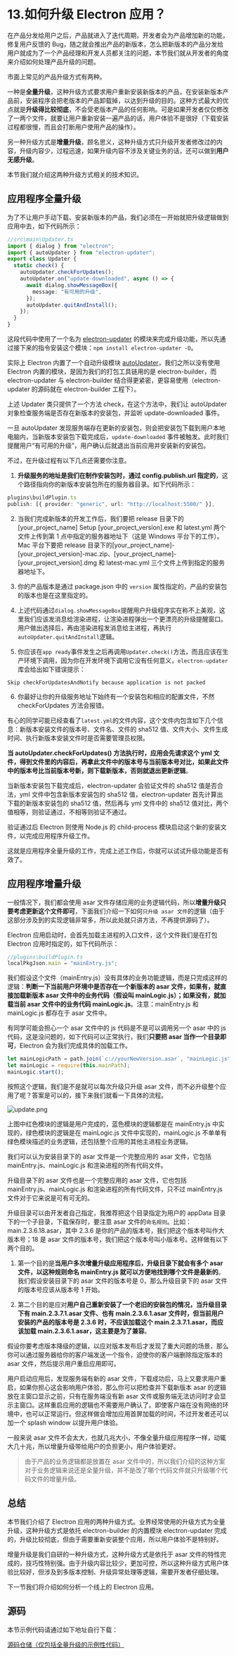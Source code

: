 # 13.如何升级 Electron 应用？

在产品分发给用户之后，产品就进入了迭代周期，开发者会为产品增加新的功能，修复用户反馈的 Bug，随之就会推出产品的新版本，怎么把新版本的产品分发给用户就成为了一个产品经理和开发人员都关注的问题，本节我们就从开发者的角度来介绍如何处理产品升级的问题。

市面上常见的产品升级方式有两种。

一种是**全量升级**，这种升级方式要求用户重新安装新版本的产品，在安装新版本产品前，安装程序会把老版本的产品卸载掉，以达到升级的目的。这种方式最大的优点就是**升级得比较彻底**，不会受老版本产品的任何影响。可是如果开发者仅仅修改了一两个文件，就要让用户重新安装一遍产品的话，用户体验不是很好（下载安装过程都很慢，而且会打断用户使用产品的操作）。

另一种升级方式是**增量升级**，顾名思义，这种升级方式只升级开发者修改过的内容，升级内容少，过程迅速，如果升级内容不涉及关键业务的话，还可以做到**用户无感升级**。

本节我们就介绍这两种升级方式相关的技术知识。

## 应用程序全量升级

为了不让用户手动下载、安装新版本的产品，我们必须在一开始就把升级逻辑做到应用中去，如下代码所示：

```ts
//src\main\Updater.ts
import { dialog } from "electron";
import { autoUpdater } from "electron-updater";
export class Updater {
  static check() {
    autoUpdater.checkForUpdates();
    autoUpdater.on("update-downloaded", async () => {
      await dialog.showMessageBox({
        message: "有可用的升级",
      });
      autoUpdater.quitAndInstall();
    });
  }
}
```

这段代码中使用了一个名为 [electron-updater](https://www.npmjs.com/package/electron-updater) 的模块来完成升级功能，所以先通过接下来的指令安装这个模块：`npm install electron-updater -D`。

实际上 Electron 内置了一个自动升级模块 [autoUpdater](https://www.electronjs.org/zh/docs/latest/api/auto-updater)，我们之所以没有使用 Electron 内置的模块，是因为我们的打包工具链用的是 electron-builder，而 electron-updater 与 electron-builder 结合得更紧密，更容易使用（electron-updater 的源码就在 electron-builder 工程下）。

上述 Updater 类只提供了一个方法 check，在这个方法中，我们让 autoUpdater 对象检查服务端是否存在新版本的安装包，并监听 update-downloaded 事件。

一旦 autoUpdater 发现服务端存在更新的安装包，则会把安装包下载到用户本地电脑内，当新版本安装包下载完成后，`update-downloaded` 事件被触发。此时我们提醒用户“有可用的升级”，用户确认后就退出当前应用并安装新的安装包。

不过，在升级过程有以下几点还需要你注意。

1. **升级服务的地址是我们在制作安装包时，通过 config.publish.url 指定的**，这个路径指向你的新版本安装包所在的服务器目录。如下代码所示：

```ts
plugins\buildPlugin.ts
publish: [{ provider: "generic", url: "http://localhost:5500/" }],
```

2. 当我们完成新版本的开发工作后，我们要把 release 目录下的[your_project_name] Setup [your_project_version].exe 和 latest.yml 两个文件上传到第 1 点中指定的服务器地址下（这是 Windows 平台下的工作）。Mac 平台下要把 release 目录下的[your_project_name]-[your_project_version]-mac.zip、[your_project_name]-[your_project_version].dmg 和 latest-mac.yml 三个文件上传到指定的服务器地址下。

3. 你的产品版本是通过 package.json 中的 `version` 属性指定的，产品的安装包的版本也是在这里指定的。

4. 上述代码通过`dialog.showMessageBox`提醒用户升级程序实在称不上美观，这里我们应该发消息给渲染进程，让渲染进程弹出一个更漂亮的升级提醒窗口。用户做出选择后，再由渲染进程发消息给主进程，再执行`autoUpdater.quitAndInstall`逻辑。

5. 你应该在`app ready`事件发生之后再调用`Updater.check()`方法，而且应该在生产环境下调用，因为你在开发环境下调用它没有任何意义，`electron-updater`库会给出如下错误提示：

```
Skip checkForUpdatesAndNotify because application is not packed
```

6. 你最好让你的升级服务地址下始终有一个安装包和相应的配置文件，不然 checkForUpdates 方法会报错。

有心的同学可能已经查看了`latest.yml`的文件内容，这个文件内包含如下几个信息：新版本安装文件的版本号、文件名、文件的 sha512 值、文件大小、文件生成时间、执行新版本安装文件时是否需要管理员权限。

**当 autoUpdater.checkForUpdates() 方法执行时，应用会先请求这个 yml 文件，得到文件里的内容后，再拿此文件中的版本号与当前版本号对比，如果此文件中的版本号比当前版本号新，则下载新版本，否则就退出更新逻辑**。

当新版本安装包下载完成后，electron-updater 会验证文件的 sha512 值是否合法，yml 文件中包含新版本安装包的 sha512 值，electron-updater 首先计算出下载的新版本安装包的 sha512 值，然后再与 yml 文件中的 sha512 值对比，两个值相等，则验证通过，不相等则验证不通过。

验证通过后 Electron 则使用 Node.js 的 child-process 模块启动这个新的安装文件，以完成应用程序升级工作。

这就是应用程序全量升级的工作，完成上述工作后，你就可以试试升级功能是否有效了。

## 应用程序增量升级

一般情况下，我们都会使用 asar 文件存储应用的业务逻辑代码，所以**增量升级只要考虑更新这个文件即可**，下面我们介绍一下如何`只升级 asar 文件`的逻辑（由于这部分涉及到的实现逻辑非常多，所以此处就只讲方法，不再提供源码了）。

Electron 应用启动时，会首先加载主进程的入口文件，这个文件我们是在打包 Electron 应用时指定的，如下代码所示：

```ts
//plugins\buildPlugin.ts
localPkgJson.main = "mainEntry.js";
```

我们假设这个文件（mainEntry.js）没有具体的业务功能逻辑，而是只完成这样的逻辑：**判断一下当前用户环境中是否存在一个新版本的 asar 文件，如果有，就直接加载新版本 asar 文件中的业务代码（假设叫 mainLogic.js）；如果没有，就加载当前 asar 文件中的业务代码 mainLogic.js**。注意：mainEntry.js 和 mainLogic.js 都存在于 asar 文件中。

有同学可能会担心一个 asar 文件中的 js 代码是不是可以调用另一个 asar 中的 js 代码，这是没问题的，如下代码可以正常执行，我们**只要把 asar 当作一个目录即可**，Electron 会为我们完成具体的加载工作。

```ts
let mainLogicPath = path.join(`c://yourNewVersion.asar`, "mainLogic.js");
let mainLogic = require(this.mainPath);
mainLogic.start();
```

按照这个逻辑，我们是不是就可以每次升级只升级 asar 文件，而不必升级整个应用了呢？答案是可以的，接下来我们就看一下具体的流程。


![update.png](./images/f973b5a20e9342539ac969d02147cd50~tplv-k3u1fbpfcp-watermark.image.png)

上图中红色模块的逻辑是用户完成的，蓝色模块的逻辑都是在 mainEntry.js 中实现的，绿色模块的逻辑是在 mainLogic.js 文件中实现的，mainLogic.js 不单单有绿色模块描述的业务逻辑，还包括整个应用的其他主进程业务逻辑。

我们可以认为安装目录下的 asar 文件是一个完整应用的 asar 文件，它包括 mainEntry.js、mainLogic.js 和渲染进程的所有代码文件。

升级目录下的 asar 文件也是一个完整应用的 asar 文件，它也包括 mainEntry.js、mainLogic.js 和渲染进程的所有代码文件，只不过 mainEntry.js 文件对于它来说是可有可无的。

升级目录可以由开发者自己指定，我推荐把这个目录指定为用户的 appData 目录下的一个子目录，下载保存时，要注意 asar 文件的`命名规则`。比如：main.2.3.6.18.asar，其中 2.3.6 是你的产品的版本号，我们把这个版本号叫作大版本号；18 是 asar 文件的版本号，我们把这个版本号叫小版本号。这样做有以下两个目的。

1. 第一个目的是**当用户多次增量升级应用程序后，升级目录下就会有多个 asar 文件，以这种规则命名 mainEntry.js 就可以方便地找到哪个文件是最新的**。我们假设安装目录下的 asar 文件的版本号是 0，那么升级目录下的 asar 文件的版本号应该从版本号 1 开始。

1. 第二个目的是应对**用户自己重新安装了一个老旧的安装包的情况，当升级目录下有 main.2.3.7.1.asar 文件、也有 main.2.3.6.1.asar 文件时，但当前用户安装的产品的版本号是 2.3.6 时，不应该加载这个 main.2.3.7.1.asar，而应该加载 main.2.3.6.1.asar，这主要是为了兼容**。

假设你要考虑版本降级的逻辑，以应对版本发布后才发现了重大问题的场景，那么你可以通过服务器给你的客户端发送一个指令，迫使你的客户端删除指定版本的 asar 文件，然后提示用户重启应用即可。

用户启动应用后，发现服务端有新的 asar 文件，下载成功后，马上又要求用户重启，如果你担心这会影响用户体验，那么你可以把检查并下载新版本 asar 的逻辑放在主窗口显示之前，只有在服务端没有新 asar 文件或服务端无法访问时才会显示主窗口。这样重启应用的逻辑也不需要用户确认了。即使客户端在没有网络的环境中，也可以正常运行。但这样做会增加应用首屏加载的时间，不过开发者还可以加一个 splash window 以提升用户体验。

一般来说 asar 文件不会太大，也就几兆大小，不像全量升级应用程序一样，动辄大几十兆，所以增量升级带给用户的负担更小，用户体验更好。

> 由于产品的业务逻辑都是放置在 asar 文件中的，所以我们介绍的这种方案对于业务逻辑来说还是全量升级，并不是改了哪个代码文件就只升级哪个代码文件的增量升级。

## 总结

本节我们介绍了 Electron 应用的两种升级方式。业界经常使用的升级方式为全量升级，这种升级方式是依托 electron-builder 的内置模块 electron-updater 完成的，升级比较彻底，但由于需要重新安装整个应用，所以用户体验不是特别好。

增量升级是我们自研的一种升级方式，这种升级方式是依托于 asar 文件的特性完成的，技巧性特别强。由于升级内容比较少，更加可控，所以这种升级方式用户体验比较好，但涉及到多版本控制、升级异常处理等逻辑，需要开发者仔细处理。

下一节我们将介绍如何分析一个线上的 Electron 应用。

## 源码

本节示例代码请通过如下地址自行下载：

[源码仓储（仅包括全量升级的示例性代码）](https://gitee.com/horsejs_admin/electron-jue-jin/tree/release)
